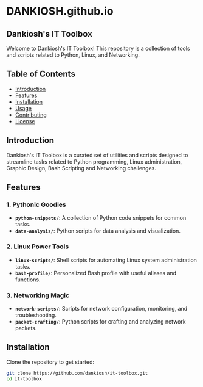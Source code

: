 # DANKIOSH.github.io
## Dankiosh's IT Toolbox

Welcome to Dankiosh's IT Toolbox! This repository is a collection of tools and scripts related to Python, Linux, and Networking.

## Table of Contents
- [Introduction](#introduction)
- [Features](#features)
- [Installation](#installation)
- [Usage](#usage)
- [Contributing](#contributing)
- [License](#license)

## Introduction

Dankiosh's IT Toolbox is a curated set of utilities and scripts designed to streamline tasks related to Python programming, Linux administration, Graphic Design, Bash Scripting and Networking challenges.

## Features

### 1. Pythonic Goodies
- **`python-snippets/`**: A collection of Python code snippets for common tasks.
- **`data-analysis/`**: Python scripts for data analysis and visualization.

### 2. Linux Power Tools
- **`linux-scripts/`**: Shell scripts for automating Linux system administration tasks.
- **`bash-profile/`**: Personalized Bash profile with useful aliases and functions.

### 3. Networking Magic
- **`network-scripts/`**: Scripts for network configuration, monitoring, and troubleshooting.
- **`packet-crafting/`**: Python scripts for crafting and analyzing network packets.

## Installation

Clone the repository to get started:

```bash
git clone https://github.com/dankiosh/it-toolbox.git
cd it-toolbox
